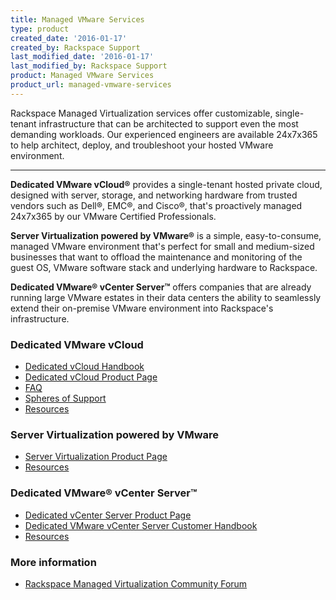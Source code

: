 ```yaml
---
title: Managed VMware Services
type: product
created_date: '2016-01-17'
created_by: Rackspace Support
last_modified_date: '2016-01-17'
last_modified_by: Rackspace Support
product: Managed VMware Services
product_url: managed-vmware-services
---
```


<p class="lead" markdown="1">Rackspace Managed Virtualization services offer customizable, single-tenant infrastructure that can be architected to support even the most demanding workloads. Our experienced engineers are available 24x7x365 to help architect, deploy, and troubleshoot your hosted VMware environment.</p>

<hr />

**Dedicated VMware vCloud&reg;** provides a single-tenant hosted private cloud, designed with server, storage, and networking hardware from trusted vendors such as Dell&reg;, EMC&reg;, and Cisco&reg;, that's proactively managed 24x7x365 by our VMware Certified Professionals.

**Server Virtualization powered by VMware&reg;** is a simple, easy-to-consume, managed VMware environment that's perfect for small and medium-sized businesses that want to offload the maintenance and monitoring of the guest OS, VMware software stack and underlying hardware to Rackspace.

**Dedicated VMware&reg; vCenter Server&trade;** offers companies that are already running large VMware estates in their data centers the ability to seamlessly extend their on-premise VMware environment into Rackspace's infrastructure.

###  Dedicated VMware vCloud

- [Dedicated vCloud Handbook](http://docs.rackspace.com/vcloud/api/v1/bk-dedicated-vcloud-handbook/content/vcloud-common-front.html)
- [Dedicated vCloud Product Page](http://www.rackspace.com/managed-virtualization/vmware-vcloud)
- [FAQ](/how-to/dedicated-vmware-vcloud-faq)
- [Spheres of Support](/how-to/dedicated-vmware-vcloud-support-coverage)
- [Resources](http://www.rackspace.com/managed-virtualization/vmware-vcloud/resources/)

###  Server Virtualization powered by VMware

- [Server Virtualization Product Page](http://www.rackspace.com/managed-virtualization/server-virtualization/)
- [Resources](http://www.rackspace.com/managed-virtualization/server-virtualization/resources/)

###  Dedicated VMware&reg; vCenter Server&trade;

- [Dedicated vCenter Server Product Page](http://www.rackspace.com/managed-virtualization/dedicated-vcenter/)
- [Dedicated VMware vCenter Server Customer Handbook](http://docs.rackspace.com/vcenter/api/v1/bk-dedicated-vcenter-handbook/content/vcloud-common-front.html)
- [Resources](https://www.rackspace.com/dedicated-servers/vmware/dedicated-vcenter/resources)

###  More information

- [Rackspace Managed Virtualization Community Forum](https://community.rackspace.com/products/f/52)
